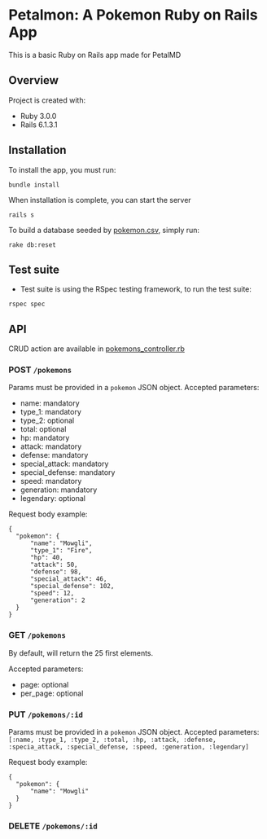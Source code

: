 # Petalmon: A Pokemon Ruby on Rails App

This is a basic Ruby on Rails app made for PetalMD

## Overview
Project is created with:
* Ruby 3.0.0
* Rails 6.1.3.1
## Installation
To install the app, you must run:
```
bundle install
```
When installation is complete, you can start the server
```
rails s
```

To build a database seeded by [pokemon.csv](https://gist.github.com/armgilles/194bcff35001e7eb53a2a8b441e8b2c6), simply run:
```
rake db:reset
```

## Test suite
* Test suite is using the RSpec testing framework, to run the test suite:
```
rspec spec
```

## API
CRUD action are available in [pokemons_controller.rb](https://github.com/makesime/petalmon/blob/master/app/controllers/pokemons_controller.rb)

### POST `/pokemons`
Params must be provided in a `pokemon` JSON object.
Accepted parameters:
- name: mandatory
- type_1: mandatory
- type_2: optional
- total: optional
- hp: mandatory
- attack: mandatory
- defense: mandatory
- special_attack: mandatory
- special_defense: mandatory
- speed: mandatory
- generation: mandatory
- legendary: optional

Request body example:

```
{
  "pokemon": {
      "name": "Mowgli",
      "type_1": "Fire",
      "hp": 40,
      "attack": 50,
      "defense": 98,
      "special_attack": 46,
      "special_defense": 102,
      "speed": 12,
      "generation": 2
  }
}
```

### GET `/pokemons`
By default, will return the 25 first elements.

Accepted parameters:
- page: optional
- per_page: optional


### PUT `/pokemons/:id`
Params must be provided in a `pokemon` JSON object.
Accepted parameters: `[:name, :type_1, :type_2, :total, :hp, :attack, :defense, :specia_attack, :special_defense, :speed, :generation, :legendary]`

Request body example:
```
{
  "pokemon": {
      "name": "Mowgli"
  }
}
```

### DELETE `/pokemons/:id`
